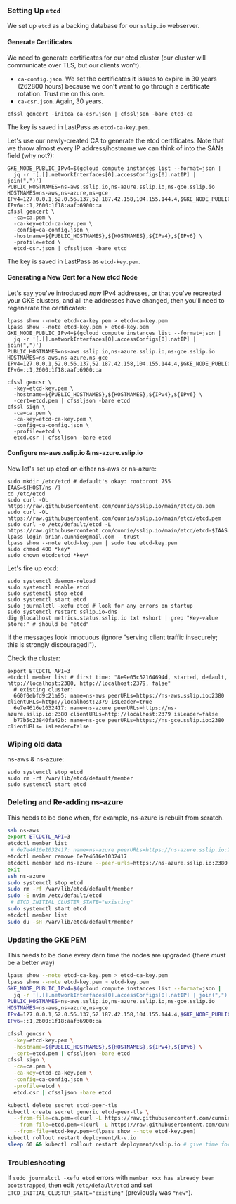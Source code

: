 ### Setting Up `etcd`

We set up `etcd` as a backing database for our `sslip.io` webserver.

#### Generate Certificates

We need to generate certificates for our etcd cluster (our cluster will
communicate over TLS, but our clients won't).

- `ca-config.json`. We set the certificates it issues to expire in 30
  years (262800 hours) because we don't want to go through a certificate
  rotation. Trust me on this one.
- `ca-csr.json`. Again, 30 years.

```shell
cfssl gencert -initca ca-csr.json | cfssljson -bare etcd-ca
```

The key is saved in LastPass as `etcd-ca-key.pem`.

Let's use our newly-created CA to generate the etcd certificates. Note
that we throw almost every IP address/hostname we can think of into the
SANs field (why not?):

```shell
GKE_NODE_PUBLIC_IPv4=$(gcloud compute instances list --format=json |
  jq -r '[.[].networkInterfaces[0].accessConfigs[0].natIP] | join(",")')
PUBLIC_HOSTNAMES=ns-aws.sslip.io,ns-azure.sslip.io,ns-gce.sslip.io
HOSTNAMES=ns-aws,ns-azure,ns-gce
IPv4=127.0.0.1,52.0.56.137,52.187.42.158,104.155.144.4,$GKE_NODE_PUBLIC_IPv4
IPv6=::1,2600:1f18:aaf:6900::a
cfssl gencert \
  -ca=ca.pem \
  -ca-key=etcd-ca-key.pem \
  -config=ca-config.json \
  -hostname=${PUBLIC_HOSTNAMES},${HOSTNAMES},${IPv4},${IPv6} \
  -profile=etcd \
  etcd-csr.json | cfssljson -bare etcd
```

The key is saved in LastPass as `etcd-key.pem`.

#### Generating a New Cert for a New etcd Node

Let's say you've introduced _new_ IPv4 addresses, or that you've recreated your
GKE clusters, and all the addresses have changed, then you'll need to
regenerate the certificates:

```
lpass show --note etcd-ca-key.pem > etcd-ca-key.pem
lpass show --note etcd-key.pem > etcd-key.pem
GKE_NODE_PUBLIC_IPv4=$(gcloud compute instances list --format=json |
  jq -r '[.[].networkInterfaces[0].accessConfigs[0].natIP] | join(",")')
PUBLIC_HOSTNAMES=ns-aws.sslip.io,ns-azure.sslip.io,ns-gce.sslip.io
HOSTNAMES=ns-aws,ns-azure,ns-gce
IPv4=127.0.0.1,52.0.56.137,52.187.42.158,104.155.144.4,$GKE_NODE_PUBLIC_IPv4
IPv6=::1,2600:1f18:aaf:6900::a

cfssl gencsr \
  -key=etcd-key.pem \
  -hostname=${PUBLIC_HOSTNAMES},${HOSTNAMES},${IPv4},${IPv6} \
  -cert=etcd.pem | cfssljson -bare etcd
cfssl sign \
  -ca=ca.pem \
  -ca-key=etcd-ca-key.pem \
  -config=ca-config.json \
  -profile=etcd \
  etcd.csr | cfssljson -bare etcd
```

#### Configure ns-aws.sslip.io & ns-azure.sslip.io

Now let's set up etcd on either ns-aws or ns-azure:

```shell
sudo mkdir /etc/etcd # default's okay: root:root 755
IAAS=${HOST/ns-/}
cd /etc/etcd
sudo curl -OL https://raw.githubusercontent.com/cunnie/sslip.io/main/etcd/ca.pem
sudo curl -OL https://raw.githubusercontent.com/cunnie/sslip.io/main/etcd/etcd.pem
sudo curl -o /etc/default/etcd -L https://raw.githubusercontent.com/cunnie/sslip.io/main/etcd/etcd-$IAAS.conf
lpass login brian.cunnie@gmail.com --trust
lpass show --note etcd-key.pem | sudo tee etcd-key.pem
sudo chmod 400 *key*
sudo chown etcd:etcd *key*
```

Let's fire up etcd:

```shell
sudo systemctl daemon-reload
sudo systemctl enable etcd
sudo systemctl stop etcd
sudo systemctl start etcd
sudo journalctl -xefu etcd # look for any errors on startup
sudo systemctl restart sslip.io-dns
dig @localhost metrics.status.sslip.io txt +short | grep "Key-value store:" # should be "etcd"
```

If the messages look innocuous (ignore "serving client traffic insecurely; this
is strongly discouraged!").

Check the cluster:

```shell
export ETCDCTL_API=3
etcdctl member list # first time: "8e9e05c52164694d, started, default, http://localhost:2380, http://localhost:2379, false"
  # existing cluster:
  660f0ebfd9c21a95: name=ns-aws peerURLs=https://ns-aws.sslip.io:2380 clientURLs=http://localhost:2379 isLeader=true
  6e7e4616e1032417: name=ns-azure peerURLs=https://ns-azure.sslip.io:2380 clientURLs=http://localhost:2379 isLeader=false
  b77b5c23840fa42b: name=ns-gce peerURLs=https://ns-gce.sslip.io:2380 clientURLs= isLeader=false
```

### Wiping old data

ns-aws & ns-azure:

```
sudo systemctl stop etcd
sudo rm -rf /var/lib/etcd/default/member
sudo systemctl start etcd
```

### Deleting and Re-adding ns-azure

This needs to be done when, for example, ns-azure is rebuilt from scratch.

```bash
ssh ns-aws
export ETCDCTL_API=3
etcdctl member list
 # 6e7e4616e1032417: name=ns-azure peerURLs=https://ns-azure.sslip.io:2380 clientURLs=http://localhost:2379 isLeader=false
etcdctl member remove 6e7e4616e1032417
etcdctl member add ns-azure --peer-urls=https://ns-azure.sslip.io:2380
exit
ssh ns-azure
sudo systemctl stop etcd
sudo rm -rf /var/lib/etcd/default/member
sudo -E nvim /etc/default/etcd
 # ETCD_INITIAL_CLUSTER_STATE="existing"
sudo systemctl start etcd
etcdctl member list
sudo du -sH /var/lib/etcd/default/member
```

### Updating the GKE PEM

This needs to be done every darn time the nodes are upgraded (there _must_ be a better way)

```bash
lpass show --note etcd-ca-key.pem > etcd-ca-key.pem
lpass show --note etcd-key.pem > etcd-key.pem
GKE_NODE_PUBLIC_IPv4=$(gcloud compute instances list --format=json |
  jq -r '[.[].networkInterfaces[0].accessConfigs[0].natIP] | join(",")')
PUBLIC_HOSTNAMES=ns-aws.sslip.io,ns-azure.sslip.io,ns-gce.sslip.io
HOSTNAMES=ns-aws,ns-azure,ns-gce
IPv4=127.0.0.1,52.0.56.137,52.187.42.158,104.155.144.4,$GKE_NODE_PUBLIC_IPv4
IPv6=::1,2600:1f18:aaf:6900::a

cfssl gencsr \
  -key=etcd-key.pem \
  -hostname=${PUBLIC_HOSTNAMES},${HOSTNAMES},${IPv4},${IPv6} \
  -cert=etcd.pem | cfssljson -bare etcd
cfssl sign \
  -ca=ca.pem \
  -ca-key=etcd-ca-key.pem \
  -config=ca-config.json \
  -profile=etcd \
  etcd.csr | cfssljson -bare etcd

kubectl delete secret etcd-peer-tls
kubectl create secret generic etcd-peer-tls \
  --from-file=ca.pem=<(curl -L https://raw.githubusercontent.com/cunnie/sslip.io/main/etcd/ca.pem) \
  --from-file=etcd.pem=<(curl -L https://raw.githubusercontent.com/cunnie/sslip.io/main/etcd/etcd.pem) \
  --from-file=etcd-key.pem=<(lpass show --note etcd-key.pem)
kubectl rollout restart deployment/k-v.io
sleep 60 && kubectl rollout restart deployment/sslip.io # give time for etcd to come up
```

### Troubleshooting

If `sudo journalctl -xefu etcd` errors with `member xxx has already been
bootstrapped`, then edit `/etc/default/etcd` and set
`ETCD_INITIAL_CLUSTER_STATE="existing"` (previously was `"new"`).

